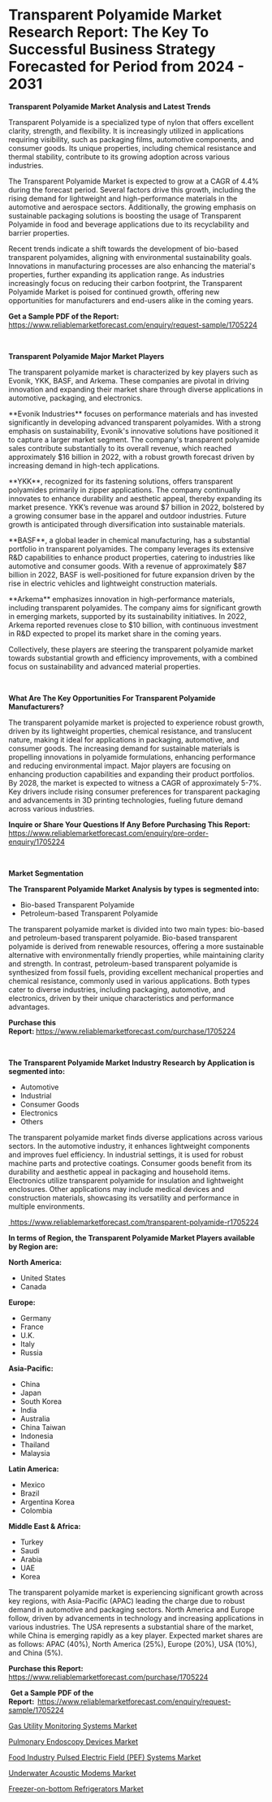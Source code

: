 <p><h1>Transparent Polyamide Market Research Report: The Key To Successful Business Strategy Forecasted for Period from 2024 - 2031</h1></p><p><strong>Transparent Polyamide Market Analysis and Latest Trends</strong></p>
<p><p>Transparent Polyamide is a specialized type of nylon that offers excellent clarity, strength, and flexibility. It is increasingly utilized in applications requiring visibility, such as packaging films, automotive components, and consumer goods. Its unique properties, including chemical resistance and thermal stability, contribute to its growing adoption across various industries.</p><p>The Transparent Polyamide Market is expected to grow at a CAGR of 4.4% during the forecast period. Several factors drive this growth, including the rising demand for lightweight and high-performance materials in the automotive and aerospace sectors. Additionally, the growing emphasis on sustainable packaging solutions is boosting the usage of Transparent Polyamide in food and beverage applications due to its recyclability and barrier properties.</p><p>Recent trends indicate a shift towards the development of bio-based transparent polyamides, aligning with environmental sustainability goals. Innovations in manufacturing processes are also enhancing the material's properties, further expanding its application range. As industries increasingly focus on reducing their carbon footprint, the Transparent Polyamide Market is poised for continued growth, offering new opportunities for manufacturers and end-users alike in the coming years.</p></p>
<p><strong>Get a Sample PDF of the Report:&nbsp;</strong> <a href="https://www.reliablemarketforecast.com/enquiry/request-sample/1705224?utm_campaign=1733&utm_medium=2&utm_source=Github&utm_content=ia&utm_term=21102024&utm_id=transparent-polyamide">https://www.reliablemarketforecast.com/enquiry/request-sample/1705224</a></p>
<p>&nbsp;</p>
<p><strong>Transparent Polyamide Major Market Players</strong></p>
<p><p>The transparent polyamide market is characterized by key players such as Evonik, YKK, BASF, and Arkema. These companies are pivotal in driving innovation and expanding their market share through diverse applications in automotive, packaging, and electronics.</p><p>**Evonik Industries** focuses on performance materials and has invested significantly in developing advanced transparent polyamides. With a strong emphasis on sustainability, Evonik's innovative solutions have positioned it to capture a larger market segment. The company's transparent polyamide sales contribute substantially to its overall revenue, which reached approximately $16 billion in 2022, with a robust growth forecast driven by increasing demand in high-tech applications.</p><p>**YKK**, recognized for its fastening solutions, offers transparent polyamides primarily in zipper applications. The company continually innovates to enhance durability and aesthetic appeal, thereby expanding its market presence. YKK’s revenue was around $7 billion in 2022, bolstered by a growing consumer base in the apparel and outdoor industries. Future growth is anticipated through diversification into sustainable materials.</p><p>**BASF**, a global leader in chemical manufacturing, has a substantial portfolio in transparent polyamides. The company leverages its extensive R&D capabilities to enhance product properties, catering to industries like automotive and consumer goods. With a revenue of approximately $87 billion in 2022, BASF is well-positioned for future expansion driven by the rise in electric vehicles and lightweight construction materials.</p><p>**Arkema** emphasizes innovation in high-performance materials, including transparent polyamides. The company aims for significant growth in emerging markets, supported by its sustainability initiatives. In 2022, Arkema reported revenues close to $10 billion, with continuous investment in R&D expected to propel its market share in the coming years.</p><p>Collectively, these players are steering the transparent polyamide market towards substantial growth and efficiency improvements, with a combined focus on sustainability and advanced material properties.</p></p>
<p>&nbsp;</p>
<p><strong>What Are The Key Opportunities For Transparent Polyamide Manufacturers?</strong></p>
<p><p>The transparent polyamide market is projected to experience robust growth, driven by its lightweight properties, chemical resistance, and translucent nature, making it ideal for applications in packaging, automotive, and consumer goods. The increasing demand for sustainable materials is propelling innovations in polyamide formulations, enhancing performance and reducing environmental impact. Major players are focusing on enhancing production capabilities and expanding their product portfolios. By 2028, the market is expected to witness a CAGR of approximately 5-7%. Key drivers include rising consumer preferences for transparent packaging and advancements in 3D printing technologies, fueling future demand across various industries.</p></p>
<p><strong>Inquire or Share Your Questions If Any Before Purchasing This Report:</strong> <a href="https://www.reliablemarketforecast.com/enquiry/pre-order-enquiry/1705224?utm_campaign=1733&utm_medium=2&utm_source=Github&utm_content=ia&utm_term=21102024&utm_id=transparent-polyamide">https://www.reliablemarketforecast.com/enquiry/pre-order-enquiry/1705224</a></p>
<p>&nbsp;</p>
<p><strong>Market Segmentation</strong></p>
<p><strong>The Transparent Polyamide Market Analysis by types is segmented into:</strong></p>
<p><ul><li>Bio-based Transparent Polyamide</li><li>Petroleum-based Transparent Polyamide</li></ul></p>
<p><p>The transparent polyamide market is divided into two main types: bio-based and petroleum-based transparent polyamide. Bio-based transparent polyamide is derived from renewable resources, offering a more sustainable alternative with environmentally friendly properties, while maintaining clarity and strength. In contrast, petroleum-based transparent polyamide is synthesized from fossil fuels, providing excellent mechanical properties and chemical resistance, commonly used in various applications. Both types cater to diverse industries, including packaging, automotive, and electronics, driven by their unique characteristics and performance advantages.</p></p>
<p><strong>Purchase this Report:&nbsp;</strong><a href="https://www.reliablemarketforecast.com/purchase/1705224?utm_campaign=1733&utm_medium=2&utm_source=Github&utm_content=ia&utm_term=21102024&utm_id=transparent-polyamide">https://www.reliablemarketforecast.com/purchase/1705224</a></p>
<p>&nbsp;</p>
<p><strong>The Transparent Polyamide Market Industry Research by Application is segmented into:</strong></p>
<p><ul><li>Automotive</li><li>Industrial</li><li>Consumer Goods</li><li>Electronics</li><li>Others</li></ul></p>
<p><p>The transparent polyamide market finds diverse applications across various sectors. In the automotive industry, it enhances lightweight components and improves fuel efficiency. In industrial settings, it is used for robust machine parts and protective coatings. Consumer goods benefit from its durability and aesthetic appeal in packaging and household items. Electronics utilize transparent polyamide for insulation and lightweight enclosures. Other applications may include medical devices and construction materials, showcasing its versatility and performance in multiple environments.</p></p>
<p><a href="https://www.reliablemarketforecast.com/transparent-polyamide-r1705224?utm_campaign=1733&utm_medium=2&utm_source=Github&utm_content=ia&utm_term=21102024&utm_id=transparent-polyamide">&nbsp;https://www.reliablemarketforecast.com/transparent-polyamide-r1705224</a></p>
<p><strong>In terms of Region, the Transparent Polyamide Market Players available by Region are:</strong></p>
<p>
    <p> <strong> North America: </strong>
        <ul>
            <li>United States</li>
            <li>Canada</li>
        </ul>
        </p> 
    <p> <strong> Europe: </strong>
        <ul>
            <li>Germany</li>
            <li>France</li>
            <li>U.K.</li>
            <li>Italy</li>
            <li>Russia</li>
        </ul>
        </p> 
    <p> <strong> Asia-Pacific: </strong>
        <ul>
            <li>China</li>
            <li>Japan</li>
            <li>South Korea</li>
            <li>India</li>
            <li>Australia</li>
            <li>China Taiwan</li>
            <li>Indonesia</li>
            <li>Thailand</li>
            <li>Malaysia</li>
        </ul>
        </p> 
    <p> <strong> Latin America: </strong>
        <ul>
            <li>Mexico</li>
            <li>Brazil</li>
            <li>Argentina Korea</li>
            <li>Colombia</li>
        </ul>
        </p> 
    <p> <strong> Middle East & Africa: </strong>
        <ul>
            <li>Turkey</li>
            <li>Saudi</li>
            <li>Arabia</li>
            <li>UAE</li>
            <li>Korea</li>
        </ul>
    </p>
    </p>
<p><p>The transparent polyamide market is experiencing significant growth across key regions, with Asia-Pacific (APAC) leading the charge due to robust demand in automotive and packaging sectors. North America and Europe follow, driven by advancements in technology and increasing applications in various industries. The USA represents a substantial share of the market, while China is emerging rapidly as a key player. Expected market shares are as follows: APAC (40%), North America (25%), Europe (20%), USA (10%), and China (5%).</p></p>
<p><strong>Purchase this Report: </strong><a href="https://www.reliablemarketforecast.com/purchase/1705224?utm_campaign=1733&utm_medium=2&utm_source=Github&utm_content=ia&utm_term=21102024&utm_id=transparent-polyamide">https://www.reliablemarketforecast.com/purchase/1705224</a></p>
<p>&nbsp;<strong>Get a Sample PDF of the Report:&nbsp;&nbsp;</strong><a href="https://www.reliablemarketforecast.com/enquiry/request-sample/1705224?utm_campaign=1733&utm_medium=2&utm_source=Github&utm_content=ia&utm_term=21102024&utm_id=transparent-polyamide">https://www.reliablemarketforecast.com/enquiry/request-sample/1705224</a></p>
<p><strong></strong></p>
<p><p><a href="https://www.linkedin.com/pulse/gas-utility-monitoring-systems-market-size-share-analysis--xstcf?utm_campaign=1733&utm_medium=2&utm_source=Github&utm_content=ia&utm_term=21102024&utm_id=transparent-polyamide">Gas Utility Monitoring Systems Market</a></p><p><a href="https://www.linkedin.com/pulse/navigating-global-pulmonary-endoscopy-devices-market-from-xsruf?utm_campaign=1733&utm_medium=2&utm_source=Github&utm_content=ia&utm_term=21102024&utm_id=transparent-polyamide">Pulmonary Endoscopy Devices Market</a></p><p><a href="https://www.linkedin.com/pulse/food-industry-pulsed-electric-field-pef-systems-market-essentials-zp02e?utm_campaign=1733&utm_medium=2&utm_source=Github&utm_content=ia&utm_term=21102024&utm_id=transparent-polyamide">Food Industry Pulsed Electric Field (PEF) Systems Market</a></p><p><a href="https://github.com/SanjidaMahmud54/Market-Research-Report-List-1/blob/main/underwater-acoustic-modems-market.md?utm_campaign=1733&utm_medium=2&utm_source=Github&utm_content=ia&utm_term=21102024&utm_id=transparent-polyamide">Underwater Acoustic Modems Market</a></p><p><a href="https://www.linkedin.com/pulse/freezer-on-bottom-refrigerators-market-research-report-2024-yjl3e?utm_campaign=1733&utm_medium=2&utm_source=Github&utm_content=ia&utm_term=21102024&utm_id=transparent-polyamide">Freezer-on-bottom Refrigerators Market</a></p></p>